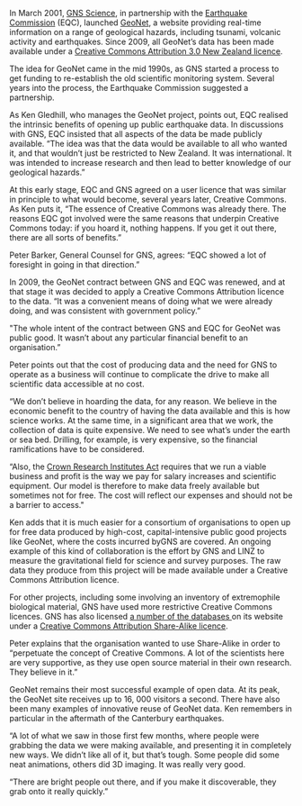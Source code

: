 <html><body><p>In March 2001, <a href="http://www.gns.cri.nz/" target="_blank">GNS Science</a>, in partnership with the <a href="http://www.eqc.govt.nz/" target="_blank">Earthquake Commission</a> (EQC), launched <a href="http://geonet.org.nz/quakes/" target="_blank">GeoNet</a>, a website providing real-time information on a range of geological hazards, including tsunami, volcanic activity and earthquakes. Since 2009, all GeoNet’s data has been made available under a <a href="http://creativecommons.org/licenses/by/3.0/nz/" target="_blank">Creative Commons Attribution 3.0 New Zealand licence</a>.



The idea for GeoNet came in the mid 1990s, as GNS started a process to get funding to re-establish the old scientific monitoring system. Several years into the process, the Earthquake Commission suggested a partnership.



As Ken Gledhill, who manages the GeoNet project, points out, EQC realised the intrinsic benefits of opening up public earthquake data. In discussions with GNS, EQC insisted that all aspects of the data be made publicly available. “The idea was that the data would be available to all who wanted it, and that wouldn’t just be restricted to New Zealand. It was international. It was intended to increase research and then lead to better knowledge of our geological hazards.”



At this early stage, EQC and GNS agreed on a user licence that was similar in principle to what would become, several years later, Creative Commons. As Ken puts it, “The essence of Creative Commons was already there. The reasons EQC got involved were the same reasons that underpin Creative Commons today: if you hoard it, nothing happens. If you get it out there, there are all sorts of benefits.”



Peter Barker, General Counsel for GNS, agrees: “EQC showed a lot of foresight in going in that direction.”



In 2009, the GeoNet contract between GNS and EQC was renewed, and at that stage it was decided to apply a Creative Commons Attribution licence to the data. “It was a convenient means of doing what we were already doing, and was consistent with government policy.”



"The whole intent of the contract between GNS and EQC for GeoNet was public good. It wasn’t about any particular financial benefit to an organisation.”



Peter points out that the cost of producing data and the need for GNS to operate as a business will continue to complicate the drive to make all scientific data accessible at no cost.



“We don’t believe in hoarding the data, for any reason. We believe in the economic benefit to the country of having the data available and this is how science works. At the same time, in a significant area that we work, the collection of data is quite expensive. We need to see what’s under the earth or sea bed. Drilling, for example, is very expensive, so the financial ramifications have to be considered.



“Also, the <a href="http://www.legislation.govt.nz/act/public/1992/0047/latest/DLM264292.html" target="_blank">Crown Research Institutes Act</a> requires that we run a viable business and profit is the way we pay for salary increases and scientific equipment. Our model is therefore to make data freely available but sometimes not for free. The cost will reflect our expenses and should not be a barrier to access."



Ken adds that it is much easier for a consortium of organisations to open up for free data produced by high-cost, capital-intensive public good projects like GeoNet, where the costs incurred byGNS are covered. An ongoing example of this kind of collaboration is the effort by GNS and LINZ to measure the gravitational field for science and survey purposes. The raw data they produce from this project will be made available under a Creative Commons Attribution licence.



For other projects, including some involving an inventory of extremophile biological material, GNS have used more restrictive Creative Commons licences. GNS has also licensed <a href="http://www.gns.cri.nz/Home/Products/Databases" target="_blank">a number of the databases </a>on its website under a <a href="http://creativecommons.org/licenses/by-sa/3.0/nz/" target="_blank">Creative Commons Attribution Share-Alike licence</a>.



Peter explains that the organisation wanted to use Share-Alike in order to “perpetuate the concept of Creative Commons. A lot of the scientists here are very supportive, as they use open source material in their own research. They believe in it.”



GeoNet remains their most successful example of open data. At its peak, the GeoNet site receives up to 16, 000 visitors a second. There have also been many examples of innovative reuse of GeoNet data. Ken remembers in particular in the aftermath of the Canterbury earthquakes.



“A lot of what we saw in those first few months, where people were grabbing the data we were making available, and presenting it in completely new ways. We didn’t like all of it, but that’s tough. Some people did some neat animations, others did 3D imaging. It was really very good.



“There are bright people out there, and if you make it discoverable, they grab onto it really quickly.”</p></body></html>